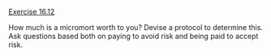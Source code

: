 [Exercise 16.12](ex_12/)

How much is a micromort worth to you? Devise a protocol to determine
this. Ask questions based both on paying to avoid risk and being paid to
accept risk.
